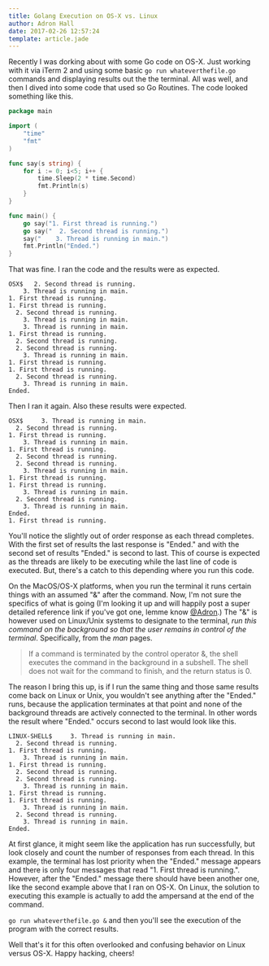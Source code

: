 ```yaml
---
title: Golang Execution on OS-X vs. Linux
author: Adron Hall
date: 2017-02-26 12:57:24
template: article.jade
---
```

Recently I was dorking about with some Go code on OS-X. Just working with it via iTerm 2 and using some basic `go run whateverthefile.go` commands and displaying results out the the terminal. All was well, and then I dived into some code that used so Go Routines. The code looked something like this.

```go
package main

import (
	"time"
	"fmt"
)

func say(s string) {
	for i := 0; i<5; i++ {
		time.Sleep(2 * time.Second)
		fmt.Println(s)
	}
}

func main() {
	go say("1. First thread is running.")
	go say("  2. Second thread is running.")
	say("    3. Thread is running in main.")
	fmt.Println("Ended.")
}
```

<span class="more"></span>

That was fine. I ran the code and the results were as expected.

```shell-script
OSX$   2. Second thread is running.
    3. Thread is running in main.
1. First thread is running.
1. First thread is running.
  2. Second thread is running.
    3. Thread is running in main.
    3. Thread is running in main.
1. First thread is running.
  2. Second thread is running.
  2. Second thread is running.
    3. Thread is running in main.
1. First thread is running.
1. First thread is running.
  2. Second thread is running.
    3. Thread is running in main.
Ended.
```

Then I ran it again. Also these results were expected.

```shell-script
OSX$     3. Thread is running in main.
  2. Second thread is running.
1. First thread is running.
    3. Thread is running in main.
1. First thread is running.
  2. Second thread is running.
  2. Second thread is running.
    3. Thread is running in main.
1. First thread is running.
1. First thread is running.
    3. Thread is running in main.
  2. Second thread is running.
    3. Thread is running in main.
Ended.
1. First thread is running.
```

You'll notice the slightly out of order response as each thread completes. With the first set of results the last response is "Ended." and with the second set of results "Ended." is second to last. This of course is expected as the threads are likely to be executing while the last line of code is executed. But, there's a catch to this depending where you run this code.

On the MacOS/OS-X platforms, when you run the terminal it runs certain things with an assumed "&" after the command. Now, I'm not sure the specifics of what is going (I'm looking it up and will happily post a super detailed reference link if you've got one, lemme know [@Adron](https://twitter.com/adron).) The "&" is however used on Linux/Unix systems to designate to the terminal, *run this command on the background so that the user remains in control of the terminal*. Specifically, from the *man* pages.
 
 > If a command is terminated by the control operator &, the shell executes the command in the background in a subshell. The shell does not wait for the command to finish, and the return status is 0.

The reason I bring this up, is if I run the same thing and those same results come back on Linux or Unix, you wouldn't see anything after the "Ended." runs, because the application terminates at that point and none of the background threads are actively connected to the terminal. In other words the result where "Ended." occurs second to last would look like this.

```shell-script
LINUX-SHELL$     3. Thread is running in main.
  2. Second thread is running.
1. First thread is running.
    3. Thread is running in main.
1. First thread is running.
  2. Second thread is running.
  2. Second thread is running.
    3. Thread is running in main.
1. First thread is running.
1. First thread is running.
    3. Thread is running in main.
  2. Second thread is running.
    3. Thread is running in main.
Ended.
```

At first glance, it might seem like the application has run successfully, but look closely and count the number of responses from each thread. In this example, the terminal has lost priority when the "Ended." message appears and there is only four messages that read "1. First thread is running.". However, after the "Ended." message there should have been another one, like the second example above that I ran on OS-X. On Linux, the solution to executing this example is actually to add the ampersand at the end of the command.

`go run whateverthefile.go &` and then you'll see the execution of the program with the correct results.

Well that's it for this often overlooked and confusing behavior on Linux versus OS-X. Happy hacking, cheers!
